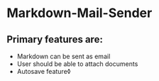# Markdown-Mail-Sender

## Primary features are:
- Markdown can be sent as email
- User should be able to attach documents
- Autosave feature◊

